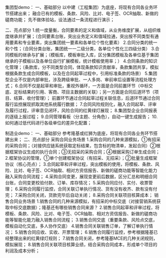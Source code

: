 集团型demo：
一、基础部分
以中建（工程集团）为底座，将现有合同各业务环节搭建出来；
融合已有的模板、条款、风险、比对、电子签、OCR抽取、新做的磋商功能；
先不做体验站，设法通过一条流程进行演示；

二、亮点部分
1.统一度量衡，合同要素的定义和值域，从业务维度扩展，从组织维度继承并扩展；（合同要素台账，突出业务定义和值域拉通，突出按不同类型有通用要素和专业要素，突出集团统一要素和各单位个性化要素）
2.合同分类的统一和个性；（合同分类台账，集团统一一二级分类，各单位个性化三四级分类）
3.合同模板的继承与扩展；（模板库，模板审批入库，区分集团模板及各单位基于集团继承的子模板以及各单位自行扩展模板，统计模板使用率；）
4.合同条款的知识化管理；（条款库，分不同类型合同，体现条款知识贡献率，条款集团共享，模拟根据条款生成合同模板，以及在合同起草过程中，引用标准条款的场景）
5.集团型企业不仅是内部审批，涉及跨级审批、一人多岗、审前审后设置等流程处理方式；
6.合同不仅是起草和审批，重视外循环，一方面是合同前置环节（中标交底、定标结果的引用、客商、项目主数据的关联）；另一方面是合同后道环节（项目、结算、收付管理）；
前置环节通过合同起草过程关联信息，后道环节通过合同履行监控展现抓取其他系统履行数据；
7.合同风险规则化，融入合同起草、评审及履行过程，评审意见闭环，风险合同的红黄绿灯展现；
8.集团型企业合同报表的逐级上报过程；
9.合同管理看板（分主题、分角色），自动一键生成报告；
10.如何通过低代码进行各级单位的差异化配置；

制造业demo：
一、基础部分
参考隆基或红狮为底座，将现有合同各业务环节搭建出来；
二、亮点部分
采购合同业务场景
1.采购合同的几种来源模拟，①有招采的采购合同；（对接供应链系统获取定标结果，包含标的物清单，发起合同）②根据框架协议生成的执行合同；③无招采的采购合同；④根据采购订单生成合同；
2.框架协议的管理，①单个创建框架协议（有招采、无招采）；②批量生成框架协议（核心亮点）；
3.合同起草和评审过程，突出模板的使用，将模板、条款、风险、比对、电子签、OCR抽取、相对方资信报告、新做的磋商功能等智能化能力融入采购合同流程；
4.采购合同变更，展现变更前后数据，区分汇总和明细合同台账，合同变更校验付款、订单、库存情况；
5.采购合同应付、实付、收票管理；
6.采购合同履行监控，合同关联订单执行情况、货有没有收齐、款有没有付完；
7.采购合同关闭，货款完毕后自动关闭；
8.采购合同关联项目核算成本；
销售合同业务场景
1.销售合同的几种来源模拟，有招采的中标交底（对接营销系统获取中标交底数据）；隆基还有哪些销售合同来源？
2.销售合同起草和评审过程，将模板、条款、风险、比对、电子签、OCR抽取、相对方资信报告、新做的磋商功能等智能化能力融入销售合同流程；
3.销售合同交底（重要条款、风险点交底，模板自动化交底，多人协作交底）
4.销售合同关联销售订单，了解订单执行情况；
5.销售合同应收、实收、开票管理；
6.销售合同履行监控，参考根据隆基已经整理出来的红黄绿灯规则；
7.销售合同关闭，参考隆基MCE的几种关闭规则，模拟展现；
8.销售合同关联项目核算业绩，结合采购合同成本，形成单个项目的利润及成本分析；